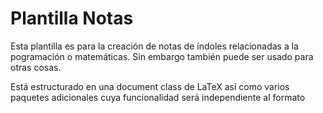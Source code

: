 # Plantilla Notas

Esta plantilla es para la creación de notas de índoles relacionadas
a la pogramación o matemáticas. Sin embargo también puede ser usado
para otras cosas.

Está estructurado en una document class de LaTeX así como varios
paquetes adicionales cuya funcionalidad será independiente al
formato
